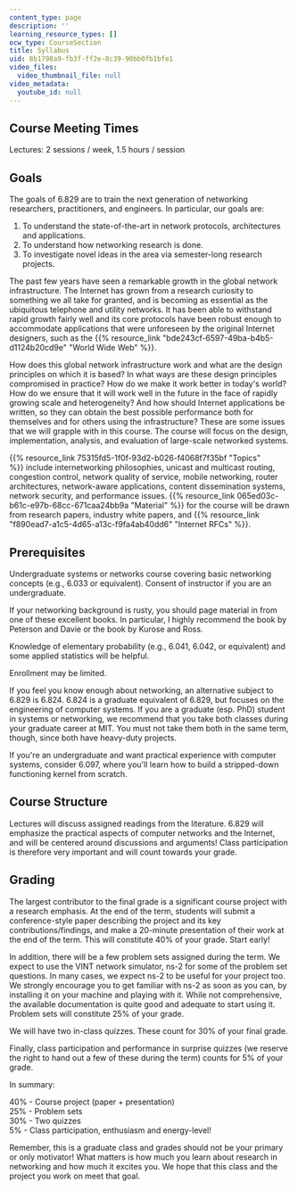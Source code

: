 ```yaml
---
content_type: page
description: ''
learning_resource_types: []
ocw_type: CourseSection
title: Syllabus
uid: 8b1798a9-fb3f-ff2e-8c39-90bb0fb1bfe1
video_files:
  video_thumbnail_file: null
video_metadata:
  youtube_id: null
---
```


Course Meeting Times
--------------------

Lectures: 2 sessions / week, 1.5 hours / session

Goals
-----

The goals of 6.829 are to train the next generation of networking researchers, practitioners, and engineers. In particular, our goals are:

1.  To understand the state-of-the-art in network protocols, architectures and applications.
2.  To understand how networking research is done.
3.  To investigate novel ideas in the area via semester-long research projects.

The past few years have seen a remarkable growth in the global network infrastructure. The Internet has grown from a research curiosity to something we all take for granted, and is becoming as essential as the ubiquitous telephone and utility networks. It has been able to withstand rapid growth fairly well and its core protocols have been robust enough to accommodate applications that were unforeseen by the original Internet designers, such as the {{% resource_link "bde243cf-6597-49ba-b4b5-d1124b20cd9e" "World Wide Web" %}}.

How does this global network infrastructure work and what are the design principles on which it is based? In what ways are these design principles compromised in practice? How do we make it work better in today's world? How do we ensure that it will work well in the future in the face of rapidly growing scale and heterogeneity? And how should Internet applications be written, so they can obtain the best possible performance both for themselves and for others using the infrastructure? These are some issues that we will grapple with in this course. The course will focus on the design, implementation, analysis, and evaluation of large-scale networked systems.

{{% resource_link 75315fd5-1f0f-93d2-b026-f4068f7f35bf "Topics" %}} include internetworking philosophies, unicast and multicast routing, congestion control, network quality of service, mobile networking, router architectures, network-aware applications, content dissemination systems, network security, and performance issues. {{% resource_link 065ed03c-b61c-e97b-68cc-671caa24bb9a "Material" %}} for the course will be drawn from research papers, industry white papers, and {{% resource_link "f890ead7-a1c5-4d65-a13c-f9fa4ab40dd6" "Internet RFCs" %}}.

Prerequisites
-------------

Undergraduate systems or networks course covering basic networking concepts (e.g., 6.033 or equivalent). Consent of instructor if you are an undergraduate.

If your networking background is rusty, you should page material in from one of these excellent books. In particular, I highly recommend the book by Peterson and Davie or the book by Kurose and Ross.

Knowledge of elementary probability (e.g., 6.041, 6.042, or equivalent) and some applied statistics will be helpful.

Enrollment may be limited.

If you feel you know enough about networking, an alternative subject to 6.829 is 6.824. 6.824 is a graduate equivalent of 6.829, but focuses on the engineering of computer systems. If you are a graduate (esp. PhD) student in systems or networking, we recommend that you take both classes during your graduate career at MIT. You must not take them both in the same term, though, since both have heavy-duty projects.

If you're an undergraduate and want practical experience with computer systems, consider 6.097, where you'll learn how to build a stripped-down functioning kernel from scratch.

Course Structure
----------------

Lectures will discuss assigned readings from the literature. 6.829 will emphasize the practical aspects of computer networks and the Internet, and will be centered around discussions and arguments! Class participation is therefore very important and will count towards your grade.

Grading
-------

The largest contributor to the final grade is a significant course project with a research emphasis. At the end of the term, students will submit a conference-style paper describing the project and its key contributions/findings, and make a 20-minute presentation of their work at the end of the term. This will constitute 40% of your grade. Start early!

In addition, there will be a few problem sets assigned during the term. We expect to use the VINT network simulator, ns-2 for some of the problem set questions. In many cases, we expect ns-2 to be useful for your project too. We strongly encourage you to get familiar with ns-2 as soon as you can, by installing it on your machine and playing with it. While not comprehensive, the available documentation is quite good and adequate to start using it. Problem sets will constitute 25% of your grade.

We will have two in-class quizzes. These count for 30% of your final grade.

Finally, class participation and performance in surprise quizzes (we reserve the right to hand out a few of these during the term) counts for 5% of your grade.

In summary:

40% - Course project (paper + presentation)  
25% - Problem sets  
30% - Two quizzes  
5% - Class participation, enthusiasm and energy-level!

Remember, this is a graduate class and grades should not be your primary or only motivator! What matters is how much you learn about research in networking and how much it excites you. We hope that this class and the project you work on meet that goal.